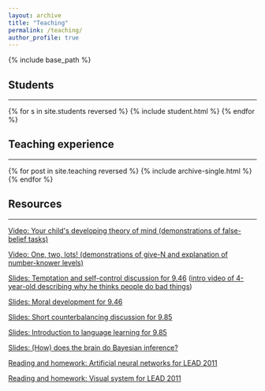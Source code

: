 ```yaml
---
layout: archive
title: "Teaching"
permalink: /teaching/
author_profile: true
---
```

{% include base_path %}

## Students
--------

{% for s in site.students reversed %}
  {% include student.html %}
{% endfor %}
<div style="clear: both;"></div>

## Teaching experience
--------
{% for post in site.teaching reversed %}
  {% include archive-single.html %}
{% endfor %}

## Resources 
--------

[Video: Your child's developing theory of mind (demonstrations of false-belief tasks)]

[Video: One, two, lots!  (demonstrations of give-N and explanation of number-knower levels)]

[Slides: Temptation and self-control discussion for 9.46]
([intro video of 4-year-old describing why he thinks people do bad things])

[Slides: Moral development for 9.46]

[Slides: Short counterbalancing discussion for 9.85]

[Slides: Introduction to language learning for 9.85]

[Slides: (How) does the brain do Bayesian inference?]

[Reading and homework: Artificial neural networks for LEAD 2011]

[Reading and homework: Visual system for LEAD 2011]

  [Research Science Institute]: http://www.cee.org/research-science-institute
  [Video: Your child's developing theory of mind (demonstrations of false-belief tasks)]: https://www.youtube.com/watch?v=uxyVYATX9-M
  [Video: One, two, lots!  (demonstrations of give-N and explanation of number-knower levels)]: https://www.youtube.com/watch?v=i0q6H8MRXo8"
  [Slides: Temptation and self-control discussion for 9.46]: http://www.mit.edu/~kimscott/slides/Temptation.pdf
  [intro video of 4-year-old describing why he thinks people do bad things]: http://www.mit.edu/~kimscott/slides/RemyTemptation.mp4
  [Slides: Moral development for 9.46]: http://www.mit.edu/~kimscott/slides/HowChildrenBecomeMoral.pdf
  [Slides: Short counterbalancing discussion for 9.85]: http://www.mit.edu/~kimscott/slides/Counterbalancing.pdf
  [Slides: Introduction to language learning for 9.85]: http://www.mit.edu/~kimscott/slides/Language%202012.pdf
  [Slides: (How) does the brain do Bayesian inference?]: http://www.mit.edu/~kimscott/slides/mcmcitm.pdf
  [Reading and homework: Artificial neural networks for LEAD 2011]: http://www.mit.edu/~kimscott/slides/ArtificialNeuralNetworks_LEAD2011.pdf
  [Reading and homework: Visual system for LEAD 2011]: http://www.mit.edu/~kimscott/slides/Vision_LEAD2011.pdf
